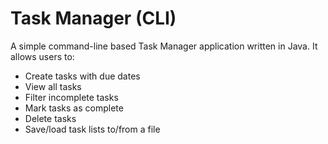 # Task Manager (CLI)

A simple command-line based Task Manager application written in Java. It allows users to:

- Create tasks with due dates
- View all tasks
- Filter incomplete tasks
- Mark tasks as complete
- Delete tasks
- Save/load task lists to/from a file


